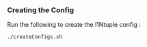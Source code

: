 ### Creating the Config

Run the following to create the l1Ntuple config :

  ```bash
  ./createConfigs.sh
  ```
